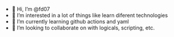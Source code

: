 - 👋 Hi, I’m @fd07
- 👀 I’m interested in a lot of things like learn diferent technologies
- 🌱 I’m currently learning github actions and yaml
- 💞️ I’m looking to collaborate on with logicals, scripting, etc.


<!---
fd07/fd07 is a ✨ special ✨ repository because its `README.md` (this file) appears on your GitHub profile.
You can click the Preview link to take a look at your changes.
--->
